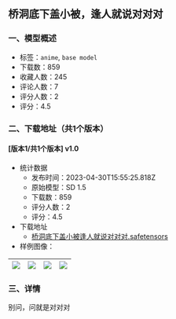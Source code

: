 ## 桥洞底下盖小被，逢人就说对对对
### 一、模型概述

- 标签：`anime`, `base model`
- 下载数：859
- 收藏人数：245
- 评论人数：7
- 评分人数：2
- 评分：4.5

### 二、下载地址（共1个版本）

#### [版本1/共1个版本] v1.0

- 统计数据
  - 发布时间：2023-04-30T15:55:25.818Z
  - 原始模型：SD 1.5
  - 下载数：859
  - 评分人数：2
  - 评分：4.5
- 下载地址
  - [桥洞底下盖小被逢人就说对对对.safetensors](https://civitai.com/api/download/models/58999)
- 样例图像：

| <img src="https://image.civitai.com/xG1nkqKTMzGDvpLrqFT7WA/c055c59e-dce6-4077-ef39-fba4b115f700/width=450/643354.jpeg" /> | <img src="https://image.civitai.com/xG1nkqKTMzGDvpLrqFT7WA/60029f6e-abca-4900-1489-ee2f532c6f00/width=450/643358.jpeg" /> | <img src="https://image.civitai.com/xG1nkqKTMzGDvpLrqFT7WA/4f614c85-9b3a-48aa-89fc-d2750c925000/width=450/643356.jpeg" /> | <img src="https://image.civitai.com/xG1nkqKTMzGDvpLrqFT7WA/c01a1e9b-8bf8-4318-79b1-71faf90cc200/width=450/643353.jpeg" /> |
| ---- | ---- | ---- | ---- |


### 三、详情
<p>别问，问就是对对对</p>